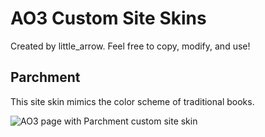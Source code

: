 # AO3 Custom Site Skins
Created by little_arrow. Feel free to copy, modify, and use!

## Parchment
This site skin mimics the color scheme of traditional books.

![AO3 page with Parchment custom site skin](https://github.com/little-arrow/ao3-code-snippets/blob/main/parchment-2023-09-16.png?raw=true)
